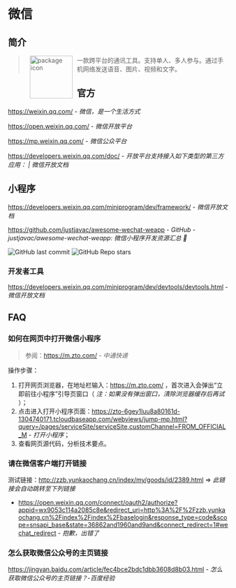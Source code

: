 # 微信

## 简介

> <img src="https://cdn.worldvectorlogo.com/logos/wechat-english.svg" alt="package icon" loading="lazy" decoding="async" align="left" width="98" hspace="10" vspace="0" /> 一款跨平台的通讯工具。支持单人、多人参与。通过手机网络发送语音、图片、视频和文字。

## 官方

https://weixin.qq.com/ - *微信，是一个生活方式*

https://open.weixin.qq.com/ - *微信开放平台*

https://mp.weixin.qq.com/ - *微信公众平台*

https://developers.weixin.qq.com/doc/ - *开放平台支持接入如下类型的第三方应用： | 微信开放文档*

## 小程序

https://developers.weixin.qq.com/miniprogram/dev/framework/ - *微信开放文档*

https://github.com/justjavac/awesome-wechat-weapp - *GitHub - justjavac/awesome-wechat-weapp: 微信小程序开发资源汇总 :100:*

![GitHub last commit](https://badgen.net/github/last-commit/justjavac/awesome-wechat-weapp?icon=github&color=blue)
![GitHub Repo stars](https://img.shields.io/github/stars/justjavac/awesome-wechat-weapp?style=social)

### 开发者工具

https://developers.weixin.qq.com/miniprogram/dev/devtools/devtools.html - *微信开放文档*

## FAQ

### 如何在网页中打开微信小程序

> 参阅：https://m.zto.com/ - *中通快递*

操作步骤：

1. 打开网页浏览器，在地址栏输入：https://m.zto.com/ ，首次进入会弹出“立即前往小程序”引导页窗口（ *注：如果没有弹出窗口，清除浏览器缓存后再试* ）；
2. 点击进入打开小程序页面：https://zto-6gey1luu8a80161d-1304740171.tcloudbaseapp.com/webviews/jump-mp.html?query=/pages/serviceSite/serviceSite,customChannel=FROM_OFFICIAL_M - *打开小程序*；
3. 查看网页源代码，分析技术要点。

### 请在微信客户端打开链接

测试链接：http://zzb.yunkaochang.cn/index/my/goods/id/2389.html ⇒ *此链接会自动跳转至下列链接*
- https://open.weixin.qq.com/connect/oauth2/authorize?appid=wx9053c114a2085c8e&redirect_uri=http%3A%2F%2Fzzb.yunkaochang.cn%2Findex%2Findex%2Fbaselogin&response_type=code&scope=snsapi_base&state=36862and1960and9and&connect_redirect=1#wechat_redirect - *抱歉，出错了*

### 怎么获取微信公众号的主页链接

https://jingyan.baidu.com/article/fec4bce2bdc1dbb3608d8b03.html - *怎么获取微信公众号的主页链接？-百度经验*
